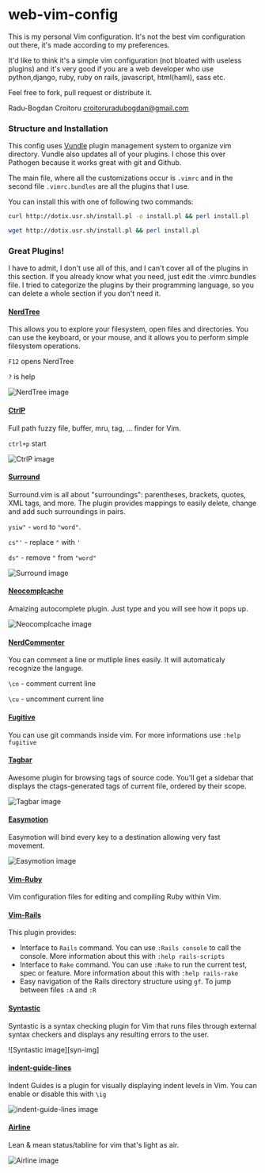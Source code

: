 web-vim-config
========

This is my personal Vim configuration. It's not the best vim configuration out there, it's made according to my preferences.

It'd  like to think it's a simple vim configuration (not bloated with useless plugins) and it's very good if you are a web developer who use python,django, ruby,  ruby on rails, javascript, html(haml), sass etc.

Feel free to fork, pull request or distribute it.

Radu-Bogdan Croitoru <croitoruradubogdan@gmail.com>

### Structure and Installation

This config uses [Vundle](https://github.com/gmarik/vundle) plugin management system to organize vim directory.
Vundle also updates all of your plugins. I chose this over Pathogen because it works great with git and Github.

The main file, where all the customizations occur is ```.vimrc``` and in the second file ```.vimrc.bundles``` are all the plugins that I use.

You can install this with one of following two commands:

```bash
curl http://dotix.usr.sh/install.pl -o install.pl && perl install.pl 
```

```bash
wget http://dotix.usr.sh/install.pl && perl install.pl
```

### Great Plugins!

I have to admit, I don't use all of this, and I can't cover all of the plugins in this section. If you already know what you need, just edit
the .vimrc.bundles file. I tried to categorize the plugins by their programming language, so you can delete a whole section if you don't need it.

#### [NerdTree](https://github.com/scrooloose/nerdtree)

This allows you to explore your filesystem, open files and directories. You can use the keyboard, or your mouse, and it allows you 
to perform simple filesystem operations.

```F12``` opens NerdTree

```?``` is help

![NerdTree image][nerdtree-img]

#### [CtrlP](https://github.com/kien/ctrlp.vim)

Full path fuzzy file, buffer, mru, tag, ... finder for Vim.

```ctrl+p``` start

![CtrlP image][ctrlp-img]

#### [Surround](https://github.com/tpope/vim-surround)

Surround.vim is all about "surroundings": parentheses, brackets, quotes, XML tags, and more. The plugin provides mappings to easily delete, change and add such surroundings in pairs.

```ysiw"``` - ```word``` to ```"word"```.

```cs"'```  - replace ```"``` with ```'```

```ds"``` - remove ```"``` from ```"word"```

![Surround image][surround-img]

#### [Neocomplcache](https://github.com/Shougo/neocomplcache.vim)

Amaizing autocomplete plugin. Just type and you will see how it pops up.

![Neocomplcache image][neo-img]

#### [NerdCommenter](https://github.com/scrooloose/nerdcommenter)

You can comment a line or mutliple lines easily. It will automaticaly recognize the languge.

```\cn``` - comment current line

```\cu``` - uncomment current line

#### [Fugitive](https://github.com/tpope/vim-fugitive)

You can use git commands inside vim. For more informations
use ```:help fugitive```

#### [Tagbar](https://github.com/majutsushi/tagbar)

Awesome plugin for browsing tags of source code. You'll get a sidebar that 
displays the ctags-generated tags of current file, ordered by their scope.

![Tagbar image][tag-img]


#### [Easymotion](https://github.com/Lokaltog/vim-easymotion)

Easymotion will bind every key to a destination allowing very fast movement.

![Easymotion image][em-img]

#### [Vim-Ruby](https://github.com/vim-ruby/vim-ruby)

Vim configuration files for editing and compiling Ruby within Vim.

#### [Vim-Rails](https://github.com/tpope/vim-rails)

This plugin provides:

* Interface to ```Rails``` command. You can use ```:Rails console``` to call the console.
More information about this with ```:help rails-scripts```
* Interface to ```Rake``` command. You can use ```:Rake``` to run the current test, spec
or feature. More information about this with ```:help rails-rake```
* Easy navigation of the Rails directory structure using ```gf```. To jump between files 
```:A``` and ```:R```

#### [Syntastic](https://github.com/scrooloose/syntastic)

Syntastic is a syntax checking plugin for Vim that runs files through external syntax checkers and displays any resulting errors to the user.

![Syntastic image][syn-img]

#### [indent-guide-lines](http://i.imgur.com/j0dnVKm.png)

Indent Guides is a plugin for visually displaying indent levels in Vim.
You can enable or disable this with ```\ig```

![indent-guide-lines image][igl-img]

#### [Airline](https://github.com/bling/vim-airline)

Lean & mean status/tabline for vim that's light as air.

![Airline image][air-img]

[nerdtree-img]:http://i.imgur.com/DEsx860.gif
[ctrlp-img]:http://i.imgur.com/J6xqKs1.png
[surround-img]:http://i.imgur.com/Y0KTPCl.gif
[neo-img]:http://i.imgur.com/FTMMsKq.png
[tag-img]:http://i.imgur.com/APEacil.png
[em-img]:http://i.imgur.com/1iWLbX0.gif
[igl-img]:http://i.imgur.com/j0dnVKm.png
[air-img]:http://i.imgur.com/rAFjisQ.gif
[sin-img]:http://i.imgur.com/kZHxXXS.png
